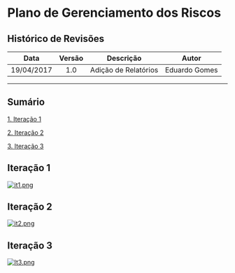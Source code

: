 # Plano de Gerenciamento dos Riscos

## Histórico de Revisões

| Data | Versão | Descrição | Autor |
|:----:|:------:|:---------:|:-----:|
|19/04/2017|1.0|Adição de Relatórios|Eduardo Gomes|

***

## Sumário

[1. Iteração 1](#1-Iteração1)  

[2. Iteração 2](#2-Iteração2)

[3. Iteração 3](#2-Iteração3)

## Iteração 1

[![it1.png](https://s8.postimg.org/6h5y0kvl1/it1.png)](https://postimg.org/image/ij1buq4td/)

## Iteração 2

[![it2.png](https://s15.postimg.org/4mfeuo83f/it2.png)](https://postimg.org/image/crxgstwc7/)

## Iteração 3

[![It3.png](https://s9.postimg.org/65we446m7/It3.png)](https://postimg.org/image/twvrm86t7/)
